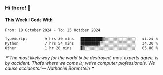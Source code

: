 ### Hi there! 👋

#### This Week I Code With
<!--START_SECTION:waka-->

```txt
From: 18 October 2024 - To: 25 October 2024

TypeScript        9 hrs 30 mins   ██████████▒░░░░░░░░░░░░░░   41.24 %
Python            7 hrs 54 mins   ████████▓░░░░░░░░░░░░░░░░   34.30 %
Other             1 hr 20 mins    █▒░░░░░░░░░░░░░░░░░░░░░░░   05.80 %
```

<!--END_SECTION:waka-->

<!--STARTS_HERE_QUOTE_README-->
<i>❝“The most likely way for the world to be destroyed, most experts agree, is by accident.  That’s where we come in; we’re computer professionals.  We cause accidents.”— Nathaniel Borenstein   ❞</i>
<!--ENDS_HERE_QUOTE_README-->
